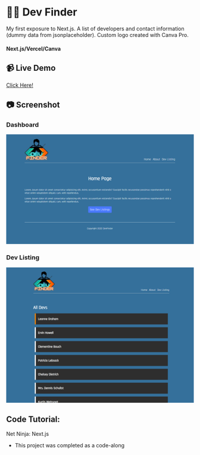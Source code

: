 # :man_technologist: Dev Finder

My first exposure to Next.js. A list of developers and contact information (dummy data from jsonplaceholder). Custom logo created with Canva Pro.

#### Next.js/Vercel/Canva

## :video_camera: Live Demo

<a href="https://dev-finder.vercel.app/">Click Here!</a>

## :camera: Screenshot

### Dashboard

![Dashboard](https://github.com/T-Pirozzini/dev-finder/blob/main/public/home.png?raw=true)

### Dev Listing

![Dashboard](https://github.com/T-Pirozzini/dev-finder/blob/main/public/dev-listing.png?raw=true)

## Code Tutorial:

Net Ninja: Next.js

- This project was completed as a code-along
